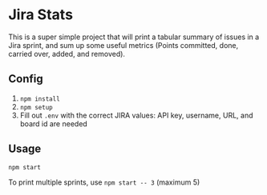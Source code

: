 # Jira Stats

This is a super simple project that will print a tabular summary of issues in a Jira sprint, and sum up some useful metrics (Points committed, done, carried over, added, and removed).

## Config

1. `npm install`
2. `npm setup`
3. Fill out `.env` with the correct JIRA values: API key, username, URL, and board id are needed

## Usage

`npm start`

To print multiple sprints, use `npm start -- 3` (maximum 5)